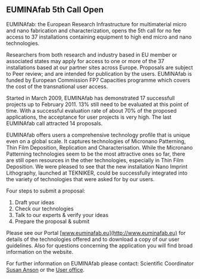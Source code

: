 ## EUMINAfab 5th Call Open

EUMINAfab: the European Research Infrastructure for multimaterial micro and nano fabrication and characterization, opens the 5th call for no fee access to 37 installations containing equipment to high end micro and nano technologies.
<!--break-->
Researchers from both research and industry based in EU member or associated states may apply for access to one or more of the 37 installations based at our partner sites across Europe. Proposals are subject to Peer review; and are intended for publication by the users. EUMINAfab is funded by European Commission FP7 Capacities programme which covers the cost of the transnational user access.  

Started in March 2009, EUMINAfab has demonstrated 17 successfull projects up to February 2011. 13% still need to be evaluated at this point of time. With a successful evaluation rate of about 70% of the proposed applications, the acceptance for user projects is very high. The last EUMINAfab call attracted 14 proposals.  

EUMINAfab offers users a comprehensive technology profile that is unique even on a global scale.
It captures technologies of Micronano Patterning, Thin Film Deposition, Replication and Characterisation. While the Micronano Patterning technologies seem to be the most attractive ones so far, there are still open resources in the other technologies, especially in Thin Film Deposition.
We were pleased to see that the new installation Nano Imprint Lithography, launched at TEKNIKER, could be successfully integrated into the variety of technologies that were asked for by our users.  

Four steps to submit a proposal:  
1. Draft your ideas  
2. Check our technologies  
3. Talk to our experts & verify your ideas  
4. Prepare the proposal & submit    

Please see our Portal [www.euminafab.eu](http://www.euminafab.eu) for details of the technologies offered and to download a copy of our user guidelines. Also for questions concerning the application you will find broad information on the website.  

For further information on EUMINAfab please contact: Scientific Coordinator [Susan Anson](mailto:susan.anson@kit.edu) or the [User office](mailto:Thomas.schaller@kit.edu).
